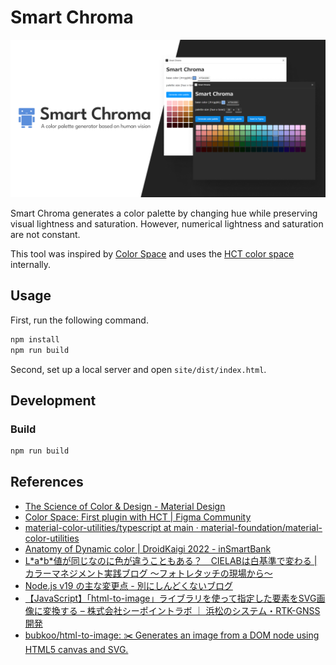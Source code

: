 # Smart Chroma

![cover image](image/cover.png)

Smart Chroma generates a color palette by changing hue while preserving visual lightness and saturation. However, numerical lightness and saturation are not constant.

This tool was inspired by [Color Space](https://www.figma.com/community/plugin/1105513882835626049) and uses the [HCT color space](https://material.io/blog/science-of-color-design) internally.

## Usage

First, run the following command.

```powershell
npm install
npm run build
```

Second, set up a local server and open ``site/dist/index.html``.

## Development

### Build

```powershell
npm run build
```

## References

- [The Science of Color & Design - Material Design](https://material.io/blog/science-of-color-design)
- [Color Space: First plugin with HCT | Figma Community](https://www.figma.com/community/plugin/1105513882835626049)
- [material-color-utilities/typescript at main · material-foundation/material-color-utilities](https://github.com/material-foundation/material-color-utilities/tree/main/typescript)
- [Anatomy of Dynamic color | DroidKaigi 2022 - inSmartBank](https://blog.smartbank.co.jp/entry/2022/10/06/dynamic-color)
- [L\*a\*b\*値が同じなのに色が違うこともある？　CIELABは白基準で変わる | カラーマネジメント実践ブログ 〜フォトレタッチの現場から〜](https://omoide-photo.jp/blog/lab-reference-white/)
- [Node.js v19 の主な変更点 - 別にしんどくないブログ](https://shisama.hatenablog.com/entry/2022/10/19/010338)
- [【JavaScript】「html-to-image」ライブラリを使って指定した要素をSVG画像に変換する – 株式会社シーポイントラボ ｜ 浜松のシステム・RTK-GNSS開発](https://cpoint-lab.co.jp/article/202204/22633/)
- [bubkoo/html-to-image: ✂️ Generates an image from a DOM node using HTML5 canvas and SVG.](https://github.com/bubkoo/html-to-image)
